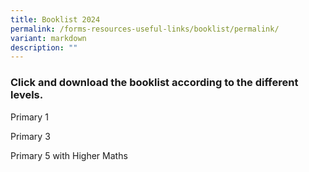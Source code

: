 ```yaml
---
title: Booklist 2024
permalink: /forms-resources-useful-links/booklist/permalink/
variant: markdown
description: ""
---
```

### Click and download the booklist according to the different levels.

Primary 1
[](/files/Woodlands_Ring_Primary_School____Booklist_AY_2024___P1.pdf)

Primary 3
[](/files/Woodlands_Ring_Primary_School____Booklist_AY_2024___P3.pdf)

Primary 5 with Higher Maths
[](/files/Woodlands_Ring_Primary_School____Booklist_AY_2024___P5__Higher_Maths_.pdf)
